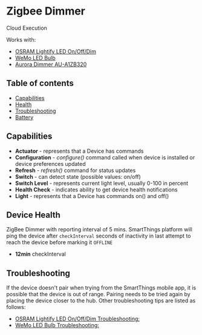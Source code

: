 # Zigbee Dimmer

Cloud Execution

Works with: 

* [OSRAM Lightify LED On/Off/Dim](https://shop.smartthings.com/#!/products/osram-led-smart-bulb-on-off-dim)
* [WeMo LED Bulb](https://support.smartthings.com/hc/en-us/articles/204259040-Belkin-WeMo-LED-Bulb-F7C033-)
* [Aurora Dimmer AU-A1ZB320](https://auroralighting.com/gb/ProductDetail/AU-A1ZB320)

## Table of contents

* [Capabilities](#capabilities)
* [Health](#device-health)
* [Troubleshooting](#troubleshooting)
* [Battery](#battery-specification)

## Capabilities

* **Actuator** - represents that a Device has commands
* **Configuration** - _configure()_ command called when device is installed or device preferences updated
* **Refresh** - _refresh()_ command for status updates
* **Switch** - can detect state (possible values: on/off)
* **Switch Level** - represents current light level, usually 0-100 in percent
* **Health Check** - indicates ability to get device health notifications
* **Light** - represents that a Device has commands on() and off()


## Device Health

ZigBee Dimmer with reporting interval of 5 mins.
SmartThings platform will ping the device after `checkInterval` seconds of inactivity in last attempt to reach the device before marking it `OFFLINE` 

* __12min__ checkInterval


## Troubleshooting

If the device doesn't pair when trying from the SmartThings mobile app, it is possible that the device is out of range.
Pairing needs to be tried again by placing the device closer to the hub.
Other troubleshooting tips are listed as follows:
* [OSRAM Lightify LED On/Off/Dim Troubleshooting:](https://support.smartthings.com/hc/en-us/articles/207191763-OSRAM-LIGHTIFY-LED-Smart-Connected-Light-A19-On-Off-Dim)
* [WeMo LED Bulb Troubleshooting:](https://support.smartthings.com/hc/en-us/articles/204259040-Belkin-WeMo-LED-Bulb-F7C033-)
